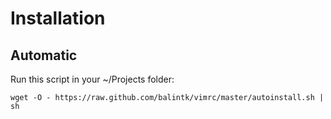 Installation
=============

Automatic
---------

Run this script in your ~/Projects folder:

    wget -O - https://raw.github.com/balintk/vimrc/master/autoinstall.sh | sh

